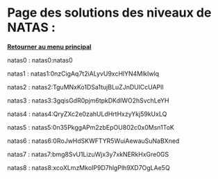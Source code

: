 # Page des solutions des niveaux de NATAS : 

 [**Retourner au menu principal**](README.md)

natas0 : natas0:natas0

natas1 : natas1:0nzCigAq7t2iALyvU9xcHlYN4MlkIwlq

natas2 : natas2:TguMNxKo1DSa1tujBLuZJnDUlCcUAPlI

natas3 : natas3:3gqisGdR0pjm6tpkDKdIWO2hSvchLeYH

natas4 : natas4:QryZXc2e0zahULdHrtHxzyYkj59kUxLQ

natas5 : natas5:0n35PkggAPm2zbEpOU802c0x0Msn1ToK

natas6 : natas6:0RoJwHdSKWFTYR5WuiAewauSuNaBXned

natas7 : natas7:bmg8SvU1LizuWjx3y7xkNERkHxGre0GS

natas8 : natas8:xcoXLmzMkoIP9D7hlgPlh9XD7OgLAe5Q 